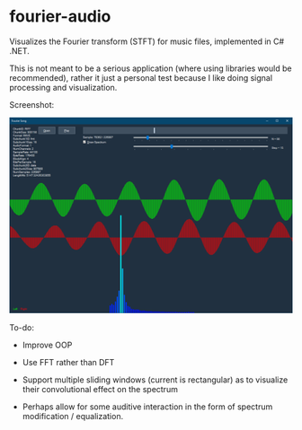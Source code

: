 # fourier-audio

Visualizes the Fourier transform (STFT) for music files, implemented in C# .NET.

This is not meant to be a serious application (where using libraries would be recommended), rather it just a personal test because I like doing signal processing and visualization.

Screenshot:

![Screenshot](proof_of_concept.png)

To-do:

* Improve OOP

* Use FFT rather than DFT

* Support multiple sliding windows (current is rectangular) as to visualize their convolutional effect on the spectrum

* Perhaps allow for some auditive interaction in the form of spectrum modification / equalization.
